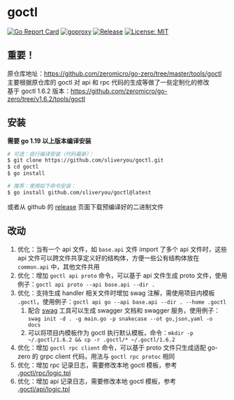 # goctl

[![Go Report Card](https://goreportcard.com/badge/github.com/sliveryou/goctl)](https://goreportcard.com/report/github.com/sliveryou/goctl)
[![goproxy](https://goproxy.cn/stats/github.com/sliveryou/goctl/badges/download-count.svg)](https://goproxy.cn/stats/github.com/sliveryou/goctl/badges/download-count.svg)
[![Release](https://img.shields.io/github/v/release/sliveryou/goctl.svg?style=flat-square)](https://github.com/sliveryou/goctl)
[![License: MIT](https://img.shields.io/badge/License-MIT-yellow.svg)](https://opensource.org/licenses/MIT)

## 重要！

原仓库地址：https://github.com/zeromicro/go-zero/tree/master/tools/goctl  
主要根据原仓库的 goctl 对 api 和 rpc 代码的生成等做了一些定制化的修改  
基于 goctl 1.6.2 版本：https://github.com/zeromicro/go-zero/tree/v1.6.2/tools/goctl  

## 安装

**需要 go 1.19 以上版本编译安装**

```bash
# 可选：自行编译安装（代码最新）：
$ git clone https://github.com/sliveryou/goctl.git
$ cd goctl
$ go install

# 推荐：使用如下命令安装：
$ go install github.com/sliveryou/goctl@latest
```

或者从 github 的 [release](https://github.com/sliveryou/goctl/releases) 页面下载预编译好的二进制文件

## 改动

1. 优化：当有一个 api 文件，如 `base.api` 文件 import 了多个 api 文件时，这些 api 文件可以跨文件共享定义好的结构体，方便一些公有结构体放在 `common.api` 中，其他文件共用
2. 优化：增加 `goctl api proto` 命令，可以基于 api 文件生成 proto 文件，使用例子：`goctl api proto --api base.api --dir .`
3. 优化：支持生成 handler 相关文件时增加 swag 注解，需使用项目内模板 `.goctl`，使用例子：`goctl api go --api base.api --dir . --home .goctl`
   1. 配合 [swag](https://github.com/swaggo/swag) 工具可以生成 swagger 文档和 swagger 服务，使用例子：`swag init -d . -g main.go -p snakecase --ot go,json,yaml -o docs`
   2. 可以将项目内模板作为 goctl 执行默认模板，命令：`mkdir -p ~/.goctl/1.6.2 && cp -r .goctl/* ~/.goctl/1.6.2`
4. 优化：增加 `goctl rpc client` 命令，可以基于 proto 文件只生成适配 go-zero 的 grpc client 代码，用法与 `goctl rpc protoc` 相同
5. 优化：增加 rpc 记录日志，需要修改本地 goctl 模板，参考 [.goctl/rpc/logic.tpl ](.goctl/rpc/logic.tpl)
6. 优化：增加 api 记录日志，需要修改本地 goctl 模板，参考 [.goctl/api/logic.tpl ](.goctl/api/logic.tpl)
